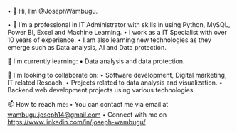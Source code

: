 •	👋 Hi, I’m @JosephWambugu.

•	👀 I’m a professional in IT Administrator with skills in using Python, MySQL, Power BI, Excel and Machine Learning.
•	I work as a IT Specialist with over 10 years of experience.
•	I am also learning new technologies as they emerge such as Data analysis, AI and Data protection.
 
 🌱 I'm currently learning:
•	Data analysis and data protection.

  💞️ I'm looking to collaborate on:
•	Software development, Digital marketing, IT related Reseach.
•	Projects related to data analysis and visualization.
•	Backend web development projects using various technologies.

📫 How to reach me:
•	You can contact me via email at wambugu.joseph14@gmail.com
•	Connect with me on https://www.linkedin.com/in/joseph-wambugu/
